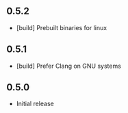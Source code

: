 ## 0.5.2

- [build] Prebuilt binaries for linux

## 0.5.1

- [build] Prefer Clang on GNU systems

## 0.5.0

- Initial release
